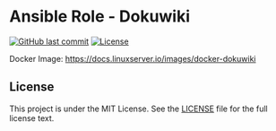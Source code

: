 # Ansible Role - Dokuwiki

[![GitHub last commit](https://img.shields.io/github/last-commit/ursinn/ansible-role-dokuwiki?logo=github&style=for-the-badge)](https://github.com/ursinn/ansible-role-dokuwiki/commits)
[![License](https://img.shields.io/github/license/ursinn/ansible-role-dokuwiki?style=for-the-badge)](https://github.com/ursinn/ansible-role-dokuwiki/blob/main/LICENSE)

Docker Image: https://docs.linuxserver.io/images/docker-dokuwiki

## License

This project is under the MIT License. See the [LICENSE](https://github.com/ursinn/ansible-role-dokuwiki/blob/main/LICENSE) file for the full license text.
